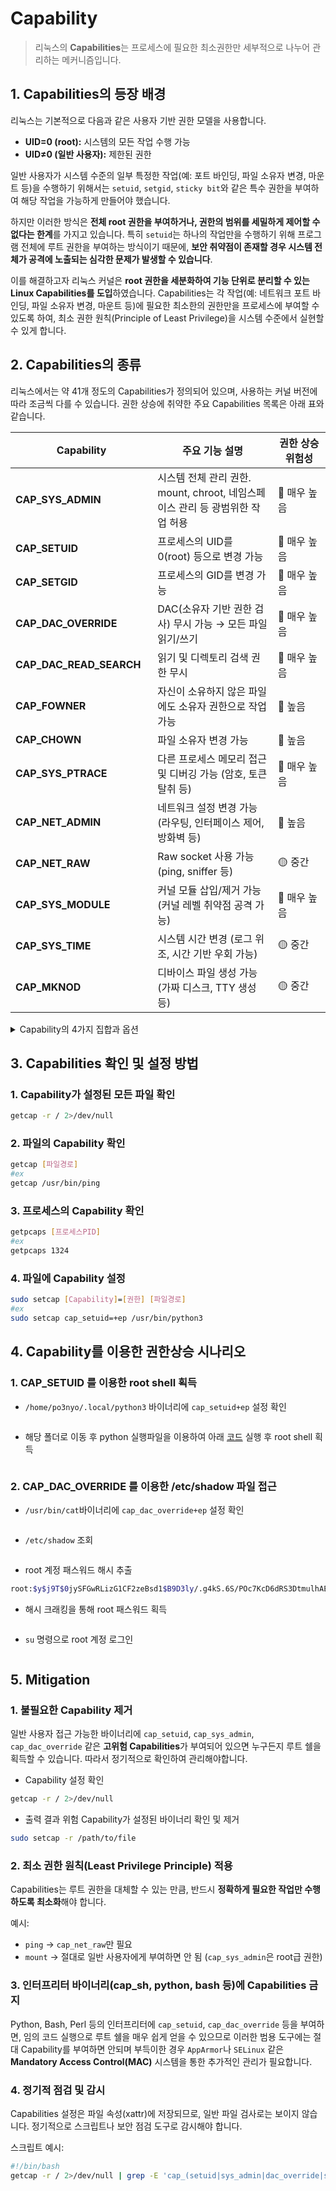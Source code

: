 # Capability

> 리눅스의 **Capabilities**는 프로세스에 필요한 최소권한만 세부적으로 나누어 관리하는 메커니즘입니다.



## 1. Capabilities의 등장 배경

리눅스는 기본적으로 다음과 같은 사용자 기반 권한 모델을 사용합니다.

* **UID=0 (root):** 시스템의 모든 작업 수행 가능
* **UID≠0 (일반 사용자):** 제한된 권한

일반 사용자가 시스템 수준의 일부 특정한 작업(예: 포트 바인딩, 파일 소유자 변경, 마운트 등)을 수행하기 위해서는 `setuid`, `setgid`, `sticky bit`와 같은 특수 권한을 부여하여 해당 작업을 가능하게 만들어야 했습니다.

하지만 이러한 방식은 **전체 root 권한을 부여하거나, 권한의 범위를 세밀하게 제어할 수 없다는 한계**를 가지고 있습니다. 특히 `setuid`는 하나의 작업만을 수행하기 위해 프로그램 전체에 루트 권한을 부여하는 방식이기 때문에, **보안 취약점이 존재할 경우 시스템 전체가 공격에 노출되는 심각한 문제가 발생할 수 있습니다**.

이를 해결하고자 리눅스 커널은 **root 권한을 세분화하여 기능 단위로 분리할 수 있는 Linux Capabilities를 도입**하였습니다. Capabilities는 각 작업(예: 네트워크 포트 바인딩, 파일 소유자 변경, 마운트 등)에 필요한 최소한의 권한만을 프로세스에 부여할 수 있도록 하여, 최소 권한 원칙(Principle of Least Privilege)을 시스템 수준에서 실현할 수 있게 합니다.



## 2. Capabilities의 종류

리눅스에서는 약 41개 정도의 Capabilities가 정의되어 있으며, 사용하는 커널 버전에 따라 조금씩 다를 수 있습니다. 권한 상승에 취약한 주요 Capabilities 목록은 아래 표와 같습니다.

<table><thead><tr><th width="228">Capability</th><th width="368">주요 기능 설명</th><th width="150">권한 상승 위험성</th></tr></thead><tbody><tr><td><strong>CAP_SYS_ADMIN</strong></td><td>시스템 전체 관리 권한. mount, chroot, 네임스페이스 관리 등 광범위한 작업 허용</td><td>🔴 매우 높음</td></tr><tr><td><strong>CAP_SETUID</strong></td><td>프로세스의 UID를 0(root) 등으로 변경 가능</td><td>🔴 매우 높음</td></tr><tr><td><strong>CAP_SETGID</strong></td><td>프로세스의 GID를 변경 가능</td><td>🔴 매우 높음</td></tr><tr><td><strong>CAP_DAC_OVERRIDE</strong></td><td>DAC(소유자 기반 권한 검사) 무시 가능 → 모든 파일 읽기/쓰기</td><td>🔴 매우 높음</td></tr><tr><td><strong>CAP_DAC_READ_SEARCH</strong></td><td>읽기 및 디렉토리 검색 권한 무시</td><td>🔴 매우 높음</td></tr><tr><td><strong>CAP_FOWNER</strong></td><td>자신이 소유하지 않은 파일에도 소유자 권한으로 작업 가능</td><td>🔴 높음</td></tr><tr><td><strong>CAP_CHOWN</strong></td><td>파일 소유자 변경 가능</td><td>🔴 높음</td></tr><tr><td><strong>CAP_SYS_PTRACE</strong></td><td>다른 프로세스 메모리 접근 및 디버깅 가능 (암호, 토큰 탈취 등)</td><td>🔴 매우 높음</td></tr><tr><td><strong>CAP_NET_ADMIN</strong></td><td>네트워크 설정 변경 가능 (라우팅, 인터페이스 제어, 방화벽 등)</td><td>🔴 높음</td></tr><tr><td><strong>CAP_NET_RAW</strong></td><td>Raw socket 사용 가능 (ping, sniffer 등)</td><td>🟡 중간</td></tr><tr><td><strong>CAP_SYS_MODULE</strong></td><td>커널 모듈 삽입/제거 가능 (커널 레벨 취약점 공격 가능)</td><td>🔴 매우 높음</td></tr><tr><td><strong>CAP_SYS_TIME</strong></td><td>시스템 시간 변경 (로그 위조, 시간 기반 우회 가능)</td><td>🟡 중간</td></tr><tr><td><strong>CAP_MKNOD</strong></td><td>디바이스 파일 생성 가능 (가짜 디스크, TTY 생성 등)</td><td>🟡 중간</td></tr></tbody></table>

<details>

<summary>Capability의 4가지 집합과 옵션</summary>

Capabilities를 설정할 때는 일반적으로 다음 세 가지 플래그가 사용됩니다.

| Capability 집합              | 의미                                         | 해당 옵션                            |
| -------------------------- | ------------------------------------------ | -------------------------------- |
| **Permitted (허용된 집합)**     | 프로세스가 **가질 수 있는** Capability 목록            | **`p (permitted)`**              |
| **Effective (유효 집합)**      | 프로세스가 **즉시 사용할 수 있는** Capability 목록        | **`e (effective)`**              |
| **Inheritable (상속 가능 집합)** | 프로세스가 자식 프로세스에 **상속할 수 있는** Capability 목록  | **`i (inheritable)`**            |
| **Ambient (주변 집합)**        | 명시적 설정 없이 자동으로 자식 프로세스에 전달되는 Capability 목록 | 별도 옵션 없음 (`ambient`는 별도 명령어로 관리) |

</details>

## 3. Capabilities 확인 및 설정 방법&#x20;

### 1.  Capability가 설정된 모든 파일 확인

```bash
getcap -r / 2>/dev/null
```

### 2. 파일의 Capability 확인

```bash
getcap [파일경로]
#ex 
getcap /usr/bin/ping
```

### 3. 프로세스의 Capability 확인

```bash
getpcaps [프로세스PID]
#ex
getpcaps 1324
```

### 4. 파일에 Capability 설정

```bash
sudo setcap [Capability]=[권한] [파일경로]
#ex
sudo setcap cap_setuid=+ep /usr/bin/python3
```



## 4. Capability를 이용한 권한상승 시나리오

### 1. CAP\_SETUID 를 이용한 root shell 획득

* `/home/po3nyo/.local/python3` 바이너리에 `cap_setuid+ep` 설정 확인

<figure><img src="../../../.gitbook/assets/2025-05-17 08 20 12.png" alt=""><figcaption></figcaption></figure>

* 해당 폴더로 이동 후 python 실행파일을 이용하여 아래 [ 코드](https://gtfobins.github.io/gtfobins/python/#capabilities) 실행 후 root shell 획득

<figure><img src="../../../.gitbook/assets/2025-05-17 08 29 45.png" alt=""><figcaption></figcaption></figure>

### 2. CAP\_DAC\_OVERRIDE 를 이용한 /etc/shadow 파일 접근

* `/usr/bin/cat`바이너리에 `cap_dac_override+ep` 설정 확인

<figure><img src="../../../.gitbook/assets/2025-05-17 09 11 48.png" alt=""><figcaption></figcaption></figure>

* `/etc/shadow` 조회

<figure><img src="../../../.gitbook/assets/2025-05-17 09 18 13.png" alt=""><figcaption></figcaption></figure>

* root 계정 패스워드 해시 추출

```bash
root:$y$j9T$0jySFGwRLizG1CF2zeBsd1$B9D3ly/.g4kS.6S/POc7KcD6dRS3DtmulhAECzkLouD:20225:0:99999:7:::
```



* 해시 크래킹을 통해 root 패스워드 획득

<figure><img src="../../../.gitbook/assets/2025-05-17 09 43 07 (2).png" alt=""><figcaption></figcaption></figure>

* `su` 명령으로 root 계정 로그인

<figure><img src="../../../.gitbook/assets/2025-05-17 09 47 22 (1).png" alt=""><figcaption></figcaption></figure>

## 5. Mitigation

### 1. 불필요한 Capability 제거

일반 사용자 접근 가능한 바이너리에 `cap_setuid`, `cap_sys_admin`, `cap_dac_override` 같은 **고위험 Capabilities**가 부여되어 있으면 누구든지 루트 쉘을 획득할 수 있습니다. 따라서 정기적으로 확인하여 관리해야합니다.

* Capability 설정 확인

```bash
getcap -r / 2>/dev/null
```

* 출력 결과 위험 Capability가 설정된 바이너리 확인 및 제거

```bash
sudo setcap -r /path/to/file
```



### 2. 최소 권한 원칙(Least Privilege Principle) 적용

Capabilities는 루트 권한을 대체할 수 있는 만큼, 반드시 **정확하게 필요한 작업만 수행하도록 최소화**해야 합니다.

예시:

* `ping` → `cap_net_raw`만 필요
* `mount` → 절대로 일반 사용자에게 부여하면 안 됨 (`cap_sys_admin`은 root급 권한)



### 3. 인터프리터 바이너리(cap\_sh, python, bash 등)에 Capabilities 금지

Python, Bash, Perl 등의 인터프리터에 `cap_setuid`, `cap_dac_override` 등을 부여하면, 임의 코드 실행으로 루트 쉘을 매우 쉽게 얻을 수 있으므로 이러한 범용 도구에는 절대 Capability를 부여하면 안되며 부득이한 경우 `AppArmor`나 `SELinux` 같은 **Mandatory Access Control(MAC)** 시스템을 통한 추가적인 관리가 필요합니다.



### 4. 정기적 점검 및 감시

Capabilities 설정은 파일 속성(xattr)에 저장되므로, 일반 파일 검사로는 보이지 않습니다. 정기적으로 스크립트나 보안 점검 도구로 감시해야 합니다.

스크립트 예시:

```bash
#!/bin/bash
getcap -r / 2>/dev/null | grep -E 'cap_(setuid|sys_admin|dac_override|sys_ptrace|chown)' > /var/log/capabilities_audit.log
```

